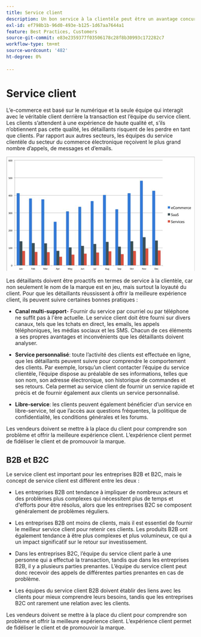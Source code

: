 ```yaml
---
title: Service client
description: Un bon service à la clientèle peut être un avantage concurrentiel dans l'espace du commerce électronique.
exl-id: ef798b1b-96d0-493e-b125-1d67aa7644a1
feature: Best Practices, Customers
source-git-commit: e83e2359377f03506178c28f8b30993c172282c7
workflow-type: tm+mt
source-wordcount: '482'
ht-degree: 0%

---
```


# Service client

L’e-commerce est basé sur le numérique et la seule équipe qui interagit avec le véritable client derrière la transaction est l’équipe du service client. Les clients s’attendent à une expérience de haute qualité et, s’ils n’obtiennent pas cette qualité, les détaillants risquent de les perdre en tant que clients. Par rapport aux autres secteurs, les équipes du service clientèle du secteur du commerce électronique reçoivent le plus grand nombre d’appels, de messages et d’emails.

![Graphique à barres du service client](../../assets/playbooks/customer-service-chart.png)

Les détaillants doivent être proactifs en termes de service à la clientèle, car non seulement le nom de la marque est en jeu, mais surtout la loyauté du client. Pour que les détaillants réussissent à offrir la meilleure expérience client, ils peuvent suivre certaines bonnes pratiques :

- **Canal multi-support**- Fournir du service par courriel ou par téléphone ne suffit pas à l&#39;ère actuelle. Le service client doit être fourni sur divers canaux, tels que les tchats en direct, les emails, les appels téléphoniques, les médias sociaux et les SMS. Chacun de ces éléments a ses propres avantages et inconvénients que les détaillants doivent analyser.

- **Service personnalisé**: toute l’activité des clients est effectuée en ligne, que les détaillants peuvent suivre pour comprendre le comportement des clients. Par exemple, lorsqu’un client contacter l’équipe du service clientèle, l’équipe dispose au préalable de ses informations, telles que son nom, son adresse électronique, son historique de commandes et ses retours. Cela permet au service client de fournir un service rapide et précis et de fournir également aux clients un service personnalisé.

- **Libre-service**: les clients peuvent également bénéficier d’un service en libre-service, tel que l’accès aux questions fréquentes, la politique de confidentialité, les conditions générales et les forums.

Les vendeurs doivent se mettre à la place du client pour comprendre son problème et offrir la meilleure expérience client. L’expérience client permet de fidéliser le client et de promouvoir la marque.

## B2B et B2C

Le service client est important pour les entreprises B2B et B2C, mais le concept de service client est différent entre les deux :

- Les entreprises B2B ont tendance à impliquer de nombreux acteurs et des problèmes plus complexes qui nécessitent plus de temps et d&#39;efforts pour être résolus, alors que les entreprises B2C se composent généralement de problèmes réguliers.

- Les entreprises B2B ont moins de clients, mais il est essentiel de fournir le meilleur service client pour retenir ces clients. Les produits B2B ont également tendance à être plus complexes et plus volumineux, ce qui a un impact significatif sur le retour sur investissement.

- Dans les entreprises B2C, l’équipe du service client parle à une personne qui a effectué la transaction, tandis que dans les entreprises B2B, il y a plusieurs parties prenantes. L’équipe du service client peut donc recevoir des appels de différentes parties prenantes en cas de problème.

- Les équipes du service client B2B doivent établir des liens avec les clients pour mieux comprendre leurs besoins, tandis que les entreprises B2C ont rarement une relation avec les clients.

Les vendeurs doivent se mettre à la place du client pour comprendre son problème et offrir la meilleure expérience client. L’expérience client permet de fidéliser le client et de promouvoir la marque.
